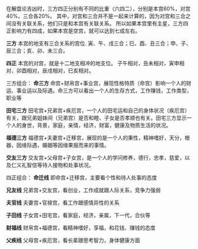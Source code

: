 在解盘论吉凶时，三方四正分别有不同的比重（六四二），分别是本宫60%，对宫40%，三合各20%。
其中，对宫和三合并不是一起来计算的，因为对宫和三合之间没有关联关系，他们只是和本宫有关联关系。
所以如果本宫里有主星，三方四正影响力有四成，如果本宫是空宫，就可以达到七成左右。

**三方**
本宫的地支有三合关系的宫位.
寅、午、戌三合；巳、酉、丑三合；申、子、辰三合；亥、卯、未三合。

**四正**
本宫的对宫，就是十二地支相冲的地支位。
子午相对，丑未相对，寅申相对，卯酉相对，辰戌相对，巳亥相对。

三方组合：
**命三方**
命宫+财帛宫+事业宫，展现性格特质（命宫）影响一个人的财运、事业运以及际遇。命三方可以看出一个人的生存方式，工作赚钱，工作类型，职业等

**田宅三方**
田宅宫+兄弟宫+疾厄宫，一个人的田宅运和自己的身体状况（疾厄宫）有关，跟兄弟姐妹间（兄弟宫）是否和睦、子女是否孝顺也有关。田宅三方显示一个人的身世，背景，家庭，亲情，经济，财富，健康及物质生活的状况。

**福德三方**
福德宫+夫妻宫+迁移宫，展现的是一个人的秉性，精神嗜好，天分，根器，因缘际遇，婚姻等因缘果报而来的事情。

**交友三方**
交友宫+父母宫+子女宫，是一个人的学问修养，德行，忠孝，慈爱，以及仁义礼智信等待人接物和处事状况。

四正组合：
**命迁线**
即命宫+迁移宫，主要看个性和待人处事的态度

**兄友线**
兄弟宫+交友宫，看创业，工作成就跟人际关系，竞争力强弱

**夫官线**
夫妻宫+官禄宫，看工作跟感情异性的关系

**子田线**
子女宫+田宅宫，看家庭，经济，亲属，下一代，合伙等

**财福线**
财帛宫+福德宫，看精神嗜好，享福，和花钱、赚钱的态度

**父疾线**
父母宫+疾厄宫，看长辈跟思考智力，身体健康方面